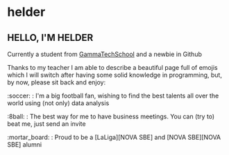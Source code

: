 # helder

## HELLO, I'M HELDER

Currently a student from [GammaTechSchool][GammaTechSchool] and a newbie in Github

</p> Thanks to my teacher I am able to describe a beautiful page full of emojis which I will switch after having some solid knowledge in programming, but, by now, please sit back and enjoy:

</p> :soccer: : I'm a big football fan, wishing to find the best talents all over the world using (not only) data analysis
</p> :8ball: : The best way for me to have business meetings. You can (try to) beat me, just send an invite
</p> :mortar_board: : Proud to be a [LaLiga][NOVA SBE] and [NOVA SBE][NOVA SBE] alumni

[GammaTechSchool]: https://gammatech.school
[LaLiga]: https://business-school.laliga.com/
[NOVA SBE]: https://novasbe.unl.pt/en/
